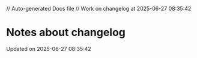// Auto-generated Docs file
// Work on changelog at 2025-06-27 08:35:42
# Notes about changelog
Updated on 2025-06-27 08:35:42
